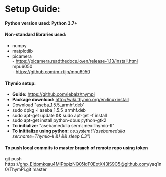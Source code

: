 # Setup Guide: 

#### Python version used: Python 3.7+

#### Non-standard libraries used:
- numpy
- matplotlib
- picamera
<br>- https://picamera.readthedocs.io/en/release-1.13/install.html
<br>mpu6050
<br>- https://github.com/m-rtijn/mpu6050

#### Thymio setup:
- **Guide:** https://github.com/lebalz/thympi
- **Package download:** http://wiki.thymio.org/en:linuxinstall
- Download "aseba_1.5.5_armhf.deb"
- sudo dpkg -i aseba_1.5.5_armhf.deb
- sudo apt-get update && sudo apt-get -f install
- sudo apt-get install python-dbus python-gtk2
- **To initialize:** "asebamedulla ser:name=Thymio-II"
- **To inititalize using python:** _os.system("(asebamedulla ser:name=Thymio-II &) && sleep 0.3")_

#### To push local commits to master branch of remote repo using token
git push https://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@github.com/yaq1n0/ThymPi.git master
